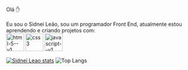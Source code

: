 Olá :hand:
<br>
<br>
      Eu sou o Sidnei Leão, sou um programador Front End, atualmente estou aprendendo e criando projetos com:
      <br>
 <img width="48" height="48" src="https://img.icons8.com/color/48/html-5--v1.png" alt="html-5--v1"/>
<img width="48" height="48" src="https://img.icons8.com/color/48/css3.png" alt="css3"/>
<img width="48" height="48" src="https://img.icons8.com/color/48/javascript--v1.png" alt="javascript--v1"/>
      
[![Sidnei Leao stats](https://github-readme-stats.vercel.app/api?username=sidnei-leao)](https://github.com/anuraghazra/github-readme-statsbg)
![Top Langs](https://github-readme-stats.vercel.app/api/top-langs/?username=anuraghazra&langs_count=8)
